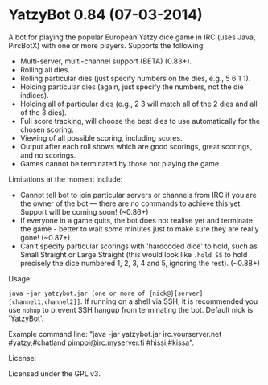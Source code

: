 YatzyBot 0.84 (07-03-2014)
==========================

A bot for playing the popular European Yatzy dice game in IRC (uses Java, PircBotX) with one or more players. Supports the following:

* Multi-server, multi-channel support (BETA) (0.83+).
* Rolling all dies.
* Rolling particular dies (just specify numbers on the dies, e.g., 5 6 1 1).
* Holding particular dies (again, just specify the numbers, not the die indices).
* Holding all of particular dies (e.g., 2 3 will match all of the 2 dies and all of the 3 dies).
* Full score tracking, will choose the best dies to use automatically for the chosen scoring.
* Viewing of all possible scoring, including scores.
* Output after each roll shows which are good scorings, great scorings, and no scorings.
* Games cannot be terminated by those not playing the game.

Limitations at the moment include:

* Cannot tell bot to join particular servers or channels from IRC if you are the owner of the bot — there are no commands to achieve this yet. Support will be coming soon! (~0.86+)
* If everyone in a game quits, the bot does not realise yet and terminate the game - better to wait some minutes just to make sure they are really gone! (~0.87+)
* Can't specify particular scorings with 'hardcoded dice' to hold, such as Small Straight or Large Straight (this would look like `.hold SS` to hold precisely the dice numbered 1, 2, 3, 4 and 5, ignoring the rest). (~0.88+)

Usage:

`java -jar yatzybot.jar [one or more of {nick@}[server] [channel1,channel2]]`. If running on a shell via SSH, it is recommended you use `nohup` to prevent SSH hangup from terminating the bot. Default nick is 'YatzyBot'.

Example command line: "java -jar yatzybot.jar irc.yourserver.net #yatzy,#chatland pimppi@irc.myserver.fi #hissi,#kissa".

License:

Licensed under the GPL v3.